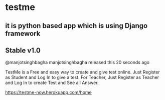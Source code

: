 # testme

## it is python based app which is using Django framework

## Stable v1.0

@manjotsinghbagha manjotsinghbagha released this 20 seconds ago

TestMe is a Free and easy way to create and give test online.
Just Register as Student and Log In to give a test.
For Teacher, Just Register as Teacher and Log In to create Test and See all Answer.

https://testme-now.herokuapp.com/home
